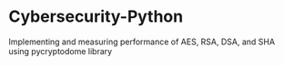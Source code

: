# Cybersecurity-Python
Implementing and measuring performance of AES, RSA, DSA, and SHA using pycryptodome library
